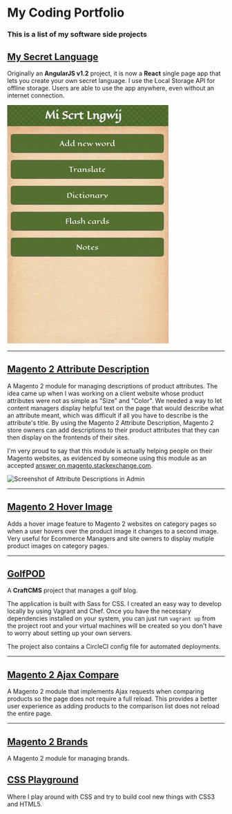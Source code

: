 # My Coding Portfolio

### This is a list of my software side projects

## [My Secret Language](https://github.com/dmatthew/my-secret-language)

Originally an **AngularJS v1.2** project, it is now a **React** single page app that lets you create your own secret language. I use the Local Storage API for offline storage. Users are able to use the app anywhere, even without an internet connection.

![Screenshot of app home screen](https://github.com/dmatthew/my-secret-language/blob/main/docs/screenshots/app-home.jpg)

***

## [Magento 2 Attribute Description](https://github.com/dmatthew/magento2-attribute-description)

A Magento 2 module for managing descriptions of product attributes. The idea came up when I was working on a client website whose product attributes were not as simple as "Size" and "Color". We needed a way to let content managers display helpful text on the page that would describe what an attribute meant, which was difficult if all you have to describe is the attribute's title. By using the Magento 2 Attribute Description, Magento 2 store owners can add descriptions to their product attributes that they can then display on the frontends of their sites.

I'm very proud to say that this module is actually helping people on their Magento websites, as evidenced by someone using this module as an accepted [answer on magento.stackexchange.com](https://magento.stackexchange.com/questions/212354/product-attribute-description-on-the-product-page).

![Screenshot of Attribute Descriptions in Admin](https://github.com/dmatthew/magento2-attribute-description/blob/master/docs/screenshots/admin_edit_attribute_descriptions.png)

***

## [Magento 2 Hover Image](https://github.com/dmatthew/magento2-hover-image)

Adds a hover image feature to Magento 2 websites on category pages so when a user hovers over the product image it changes to a second image. Very useful for Ecommerce Managers and site owners to display mutiple product images on category pages.

***

## [GolfPOD](https://github.com/dmatthew/golfpod)

A **CraftCMS** project that manages a golf blog.

The application is built with Sass for CSS. I created an easy way to develop locally by using Vagrant and Chef. Once you have the necessary dependencies installed on your system, you can just run `vagrant up` from the project root and your virtual machines will be created so you don't have to worry about setting up your own servers.

The project also contains a CircleCI config file for automated deployments.

***

## [Magento 2 Ajax Compare](https://github.com/dmatthew/magento-ajax-compare)

A Magento 2 module that implements Ajax requests when comparing products so the page does not require a full reload. This provides a better user experience as adding products to the comparison list does not reload the entire page.

***

## [Magento 2 Brands](https://github.com/dmatthew/magento2-module-brand)

A Magento 2 module for managing brands.

## [CSS Playground](https://github.com/dmatthew/css_playground)

Where I play around with CSS and try to build cool new things with CSS3 and HTML5.
